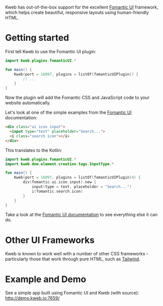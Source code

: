 Kweb has out-of-the-box support for the excellent [Fomantic
UI](https://fomantic-ui.com) framework, which helps create beautiful,
responsive layouts using human-friendly HTML.

# Getting started

First tell Kweb to use the Fomantic UI plugin:

```kotlin
import kweb.plugins.fomanticUI.*

fun main() {
    Kweb(port = 16097, plugins = listOf(fomanticUIPlugin)) {
        // ...
    }
}
```

Now the plugin will add the Fomantic CSS and JavaScript code to your
website automatically.

Let\'s look at one of the simple examples from the [Fomantic
UI](https://Fomantic-ui.com/elements/input.html) documentation:

```html
<div class="ui icon input">
  <input type="text" placeholder="Search...">
  <i class="search icon"></i>
</div>
```

This translates to the Kotlin:

```kotlin
import kweb.plugins.fomanticUI.*
import kweb.dom.element.creation.tags.InputType.*

fun main() {
    Kweb(port = 16097, plugins = listOf(fomanticUIPlugin)4) {
        div(fomantic.ui.icon.input).new {
            input(type = text, placeholder = "Search...")
            i(fomantic.search.icon)
        }
    }
}
```

Take a look at the [Fomantic UI documentation](https://fomantic-ui.com)
to see everything else it can do.

# Other UI Frameworks

Kweb is known to work well with a number of other CSS frameworks -
particularly those that work through pure HTML, such as
[Tailwind](https://tailwindcss.com/).

# Example and Demo

See a simple app built using Fomantic UI and Kweb (with source):
<http://demo.kweb.io:7659/>
